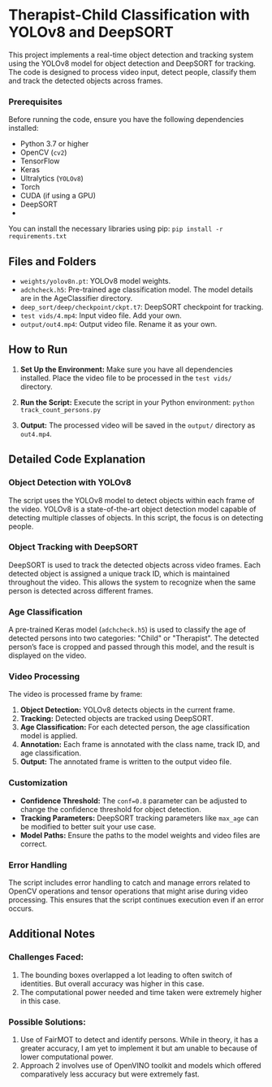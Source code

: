 # Therapist-Child Classification with YOLOv8 and DeepSORT

This project implements a real-time object detection and tracking system using the YOLOv8 model for object detection and DeepSORT for tracking. The code is designed to process video input, detect people, classify them and track the detected objects across frames.


### Prerequisites

Before running the code, ensure you have the following dependencies installed:

-   Python 3.7 or higher
-   OpenCV (`cv2`)
-   TensorFlow
-   Keras
-   Ultralytics (`YOLOv8`)
-   Torch
-   CUDA (if using a GPU)
-   DeepSORT
- 
You can install the necessary libraries using pip:
`pip install -r requirements.txt`


## Files and Folders

-   `weights/yolov8n.pt`: YOLOv8 model weights.
-   `adchcheck.h5`: Pre-trained age classification model. The model details are in the AgeClassifier directory.
-   `deep_sort/deep/checkpoint/ckpt.t7`: DeepSORT checkpoint for tracking.
-   `test vids/4.mp4`: Input video file. Add your own.
-   `output/out4.mp4`: Output video file. Rename it as your own.



## How to Run

1.  **Set Up the Environment:** Make sure you have all dependencies installed. Place the video file to be processed in the `test vids/` directory.
    
2.  **Run the Script:** Execute the script in your Python environment:
`python track_count_persons.py`

3. **Output:** The processed video will be saved in the `output/` directory as `out4.mp4`.


## Detailed Code Explanation

### Object Detection with YOLOv8

The script uses the YOLOv8 model to detect objects within each frame of the video. YOLOv8 is a state-of-the-art object detection model capable of detecting multiple classes of objects. In this script, the focus is on detecting people.

### Object Tracking with DeepSORT

DeepSORT is used to track the detected objects across video frames. Each detected object is assigned a unique track ID, which is maintained throughout the video. This allows the system to recognize when the same person is detected across different frames.

### Age Classification

A pre-trained Keras model (`adchcheck.h5`) is used to classify the age of detected persons into two categories: "Child" or "Therapist". The detected person’s face is cropped and passed through this model, and the result is displayed on the video.

### Video Processing

The video is processed frame by frame:

1.  **Object Detection:** YOLOv8 detects objects in the current frame.
2.  **Tracking:** Detected objects are tracked using DeepSORT.
3.  **Age Classification:** For each detected person, the age classification model is applied.
4.  **Annotation:** Each frame is annotated with the class name, track ID, and age classification.
5.  **Output:** The annotated frame is written to the output video file.

### Customization

-   **Confidence Threshold:** The `conf=0.8` parameter can be adjusted to change the confidence threshold for object detection.
-   **Tracking Parameters:** DeepSORT tracking parameters like `max_age` can be modified to better suit your use case.
-   **Model Paths:** Ensure the paths to the model weights and video files are correct.

### Error Handling

The script includes error handling to catch and manage errors related to OpenCV operations and tensor operations that might arise during video processing. This ensures that the script continues execution even if an error occurs.

## Additional Notes
### Challenges Faced:
1. The bounding boxes overlapped a lot leading to often switch of identities. But overall accuracy was higher in this case.
2. The computational power needed and time taken were extremely higher in this case.

### Possible Solutions:
1. Use of FairMOT to detect and identify persons. While in theory, it has a greater accuracy, I am yet to implement it but am unable to because of lower computational power.
2. Approach 2 involves use of OpenVINO toolkit and models which offered comparatively less accuracy but were extremely fast.